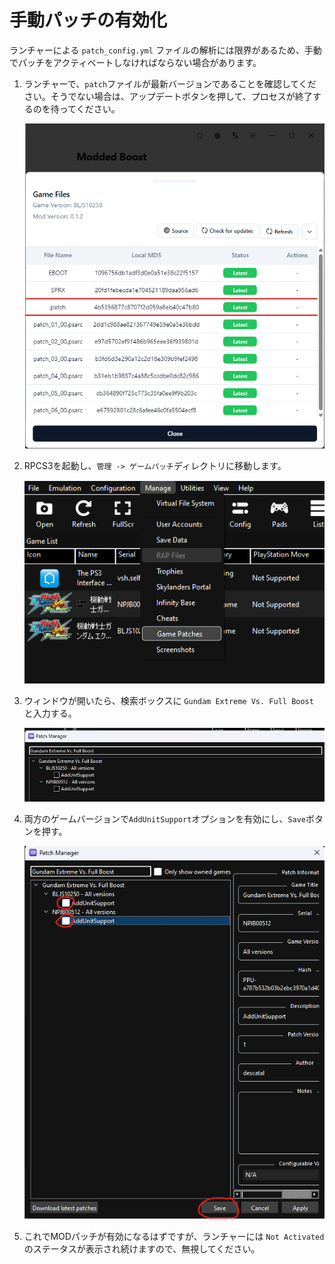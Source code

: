 ﻿---
sidebar_label: パッチ有効化
---

# 手動パッチの有効化
ランチャーによる `patch_config.yml` ファイルの解析には限界があるため、手動でパッチをアクティベートしなければならない場合があります。

1. ランチャーで、`patch`ファイルが最新バージョンであることを確認してください。そうでない場合は、アップデートボタンを押して、プロセスが終了するのを待ってください。

    ![Launcher](./assets/launcher.png)

2. RPCS3を起動し、`管理 -> ゲームパッチ`ディレクトリに移動します。

    ![Open Menu](./assets/open_menu.png)

3. ウィンドウが開いたら、検索ボックスに `Gundam Extreme Vs. Full Boost` と入力する。 

   ![Search](./assets/search.png)

4. 両方のゲームバージョンで`AddUnitSupport`オプションを有効にし、`Save`ボタンを押す。

   ![Activate](./assets/activate.png)

5. これでMODパッチが有効になるはずですが、ランチャーには `Not Activated` のステータスが表示され続けますので、無視してください。